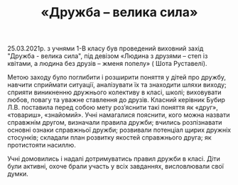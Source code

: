 ﻿---
title: «Дружба – велика сила»
---

25.03.2021р. з учнями 1-В класу був проведений виховний захід "Дружба - велика сила",  під девізом «Людина з друзями – степ із квітами, а людина без друзів – жменя попелу» ( Шота Руставелі).  

Метою заходу було поглибити і розширити поняття у дітей про дружбу,  навчити сприймати ситуації, аналізувати їх та знаходити шляхи виходу; сприяти виникненню дружнього колективу в класі, школі; виховувати  любов, повагу та уважне ставлення до друзів. Класний керівник Бубир Л.В. поставила перед собою мету роз’яснити такі поняття як «друг», «товариш», «знайомий». Учні намагалися пояснити, кого можна назвати справжнім другом, визначали правила дружби; вчились розпізнавати основні ознаки справжньої дружби; розвивали потенціал щирих дружніх стосунків; складали план розвитку якостей справжнього друга; як протистояти насиллю.

Учні домовились і надалі дотримуватись правил дружби в класі. Діти були активні, охоче брали участь у всіх завданнях, висловлювали свої думки.


<slideshow></slideshow>
